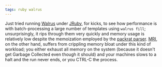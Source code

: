 ```yaml
---
tags: ruby walrus
---
```


Just tried running [Walrus](/wiki/Walrus) under [JRuby](/wiki/JRuby), for kicks, to see how performance is with batch-processing a large number of templates using `walrus fill`; unsurprisingly, it rips through them very quickly and memory usage is relatively low despite the memoization employed by the [packrat parser](/wiki/packrat_parser). [MRI](/wiki/MRI), on the other hand, suffers from crippling memory bloat under this kind of workload; you either exhaust all memory on the system (because it doesn't get Garbage Collected even though it should) and your machines slows to a halt and the run never ends, or you CTRL-C the process.

